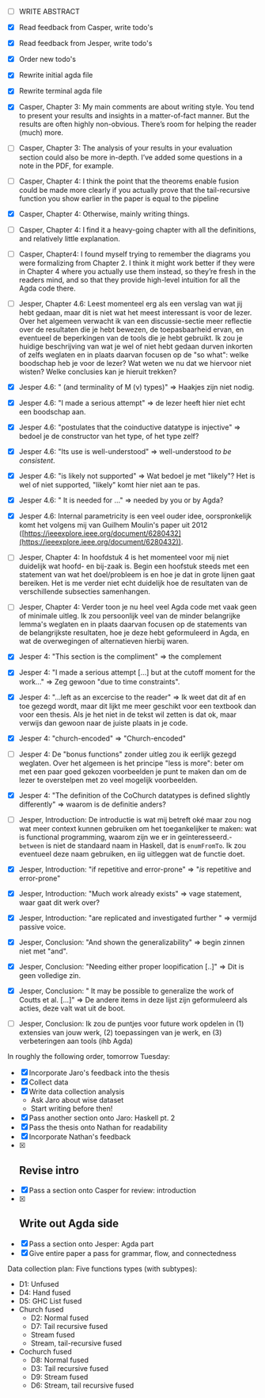 - [ ] WRITE ABSTRACT
- [x] Read feedback from Casper, write todo's
- [x] Read feedback from Jesper, write todo's
- [x] Order new todo's
- [x] Rewrite initial agda file
- [x] Rewrite terminal agda file
- [x] Casper, Chapter 3: My main comments are about writing style. You tend to present your results and insights in a matter-of-fact manner. But the results are often highly non-obvious. There’s room for helping the reader (much) more.
- [ ] Casper, Chapter 3: The analysis of your results in your evaluation section could also be more in-depth. I’ve added some questions in a note in the PDF, for example.
- [ ] Casper, Chapter 4: I think the point that the theorems enable fusion could be made more clearly if you actually prove that the tail-recursive function you show earlier in the paper is equal to the pipeline
- [x] Casper, Chapter 4: Otherwise, mainly writing things.
- [ ] Casper, Chapter 4: I find it a heavy-going chapter with all the definitions, and relatively little explanation.
- [ ] Casper, Chapter4: I found myself trying to remember the diagrams you were formalizing from Chapter 2. I think it might work better if they were in Chapter 4 where you actually use them instead, so they’re fresh in the readers mind, and so that they provide high-level intuition for all the Agda code there.
- [ ] Jesper, Chapter 4.6: Leest momenteel erg als een verslag van wat jij hebt gedaan, maar dit is niet wat het meest interessant is voor de lezer. Over het algemeen verwacht ik van een discussie-sectie meer reflectie over de resultaten die je hebt bewezen, de toepasbaarheid ervan, en eventueel de beperkingen van de tools die je hebt gebruikt. Ik zou je huidige beschrijving van wat je wel of niet hebt gedaan durven inkorten of zelfs weglaten en in plaats daarvan focusen op de "so what": welke boodschap heb je voor de lezer? Wat weten we nu dat we hiervoor niet wisten? Welke conclusies kan je hieruit trekken?
- [x] Jesper 4.6: " (and terminality of M (ν) types)" => Haakjes zijn niet nodig.  
- [x] Jesper 4.6: "I made a serious attempt" => de lezer heeft hier niet echt een boodschap aan.  
- [x] Jesper 4.6: "postulates that the coinductive datatype is injective" => bedoel je de constructor van het type, of het type zelf?  
- [x] Jesper 4.6: "Its use is well-understood" => well-understood *to be consistent*.  
- [x] Jesper 4.6: "is likely not supported" => Wat bedoel je met "likely"? Het is wel of niet supported, "likely" komt hier niet aan te pas.  
- [x] Jesper 4.6: " It is needed for ..." => needed by you or by Agda?  
- [x] Jesper 4.6: Internal parametricity is een veel ouder idee, oorspronkelijk komt het volgens mij van Guilhem Moulin's paper uit 2012 ([https://ieeexplore.ieee.org/document/6280432](https://ieeexplore.ieee.org/document/6280432)).
- [ ] Jesper, Chapter 4: In hoofdstuk 4 is het momenteel voor mij niet duidelijk wat hoofd- en bij-zaak is. Begin een hoofstuk steeds met een statement van wat het doel/probleem is en hoe je dat in grote lijnen gaat bereiken. Het is me verder niet echt duidelijk hoe de resultaten van de verschillende subsecties samenhangen.
- [ ] Jesper, Chapter 4: Verder toon je nu heel veel Agda code met vaak geen of minimale uitleg. Ik zou persoonlijk veel van de minder belangrijke lemma's weglaten en in plaats daarvan focusen op de statements van de belangrijkste resultaten, hoe je deze hebt geformuleerd in Agda, en wat de overwegingen of alternatieven hierbij waren.
- [x] Jesper 4: "This section is the compliment" => the complement  
- [x] Jesper 4: "I made a serious attempt [...] but at the cutoff moment for the work..." => Zeg gewoon "due to time constraints".  
- [x] Jesper 4: "...left as an excercise to the reader" => Ik weet dat dit af en toe gezegd wordt, maar dit lijkt me meer geschikt voor een textbook dan voor een thesis. Als je het niet in de tekst wil zetten is dat ok, maar verwijs dan gewoon naar de juiste plaats in je code.  
- [x] Jesper 4: "church-encoded" => "Church-encoded"  
- [ ] Jesper 4: De "bonus functions" zonder uitleg zou ik eerlijk gezegd weglaten. Over het algemeen is het principe "less is more": beter om met een paar goed gekozen voorbeelden je punt te maken dan om de lezer te overstelpen met zo veel mogelijk voorbeelden.  
- [x] Jesper 4: "The definition of the CoChurch datatypes is defined slightly differently" => waarom is de definitie anders?
- [ ] Jesper, Introduction: De introductie is wat mij betreft oké maar zou nog wat meer context kunnen gebruiken om het toegankelijker te maken: wat is functional programming, waarom zijn we er in geïnteresseerd.- `between` is niet de standaard naam in Haskell, dat is `enumFromTo`. Ik zou eventueel deze naam gebruiken, en iig uitleggen wat de functie doet.  
- [x] Jesper, Introduction: "if repetitive and error-prone" => "*is* repetitive and error-prone"  
- [x] Jesper, Introduction: "Much work already exists" => vage statement, waar gaat dit werk over?  
- [x] Jesper, Introduction: "are replicated and investigated further " => vermijd passive voice.
- [x] Jesper, Conclusion: "And shown the generalizability" => begin zinnen niet met "and".  
- [x] Jesper, Conclusion: "Needing either proper loopification [..]" => Dit is geen volledige zin.  
- [x] Jesper, Conclusion: " It may be possible to generalize the work of Coutts et al. [...]" => De andere items in deze lijst zijn geformuleerd als acties, deze valt wat uit de boot.  
- [ ] Jesper, Conclusion: Ik zou de puntjes voor future work opdelen in (1) extensies van jouw werk, (2) toepassingen van je werk, en (3) verbeteringen aan tools (ihb Agda)











In roughly the following order, tomorrow Tuesday:
- [x] Incorporate Jaro's feedback into the thesis
- [x] Collect data
- [x] Write data collection analysis
	- Ask Jaro about wise dataset
	- Start writing before then!
- [x] Pass another section onto Jaro: Haskell pt. 2
- [x] Pass the thesis onto Nathan for readability
- [x] Incorporate Nathan's feedback
- [x] Revise intro
	- 
- [x] Pass a section onto Casper for review: introduction
- [x] Write out Agda side
	- 
- [x] Pass a section onto Jesper: Agda part
- [x] Give entire paper a pass for grammar, flow, and connectedness

Data collection plan:
Five functions types (with subtypes):
- D1: Unfused
- D4: Hand fused
- D5: GHC List fused
- Church fused
	- D2: Normal fused
	- D7: Tail recursive fused
	- Stream fused
	- Stream, tail-recursive fused
- Cochurch fused
	- D8: Normal fused
	- D3: Tail recursive fused
	- D9: Stream fused
	- D6: Stream, tail recursive fused